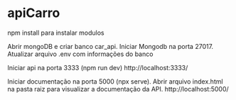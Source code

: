 # apiCarro
npm install para instalar modulos

Abrir mongoDB e criar banco car_api. Iniciar Mongodb na porta 27017. Atualizar arquivo .env com informações do banco

Iniciar api na porta 3333 (npm run dev)
http://localhost:3333/

Iniciar documentação na porta 5000 (npx serve). Abrir arquivo index.html na pasta raiz para visualizar a documentação da API.
http://localhost:5000/
